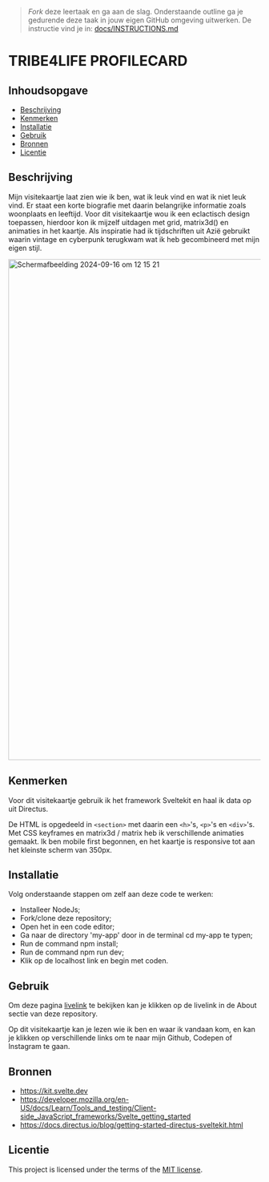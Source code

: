 > _Fork_ deze leertaak en ga aan de slag. Onderstaande outline ga je gedurende deze taak in jouw eigen GitHub omgeving uitwerken. De instructie vind je in: [docs/INSTRUCTIONS.md](docs/INSTRUCTIONS.md)

# TRIBE4LIFE PROFILECARD
<!-- Geef je project een titel en schrijf in één zin wat het is -->

## Inhoudsopgave

  * [Beschrijving](#beschrijving)
  * [Kenmerken](#kenmerken)
  * [Installatie](#installatie)
  * [Gebruik](#gebruik)
  * [Bronnen](#bronnen)
  * [Licentie](#licentie)

## Beschrijving

Mijn visitekaartje laat zien wie ik ben, wat ik leuk vind en wat ik niet leuk vind. Er staat een korte biografie met daarin belangrijke informatie zoals woonplaats en leeftijd. Voor dit visitekaartje wou ik een eclactisch design toepassen, hierdoor kon ik mijzelf uitdagen met grid, matrix3d() en animaties in het kaartje. Als inspiratie had ik tijdschriften uit Azië gebruikt waarin vintage en cyberpunk terugkwam wat ik heb gecombineerd met mijn eigen stijl.


<!-- In de Beschrijving staat hoe je project er uit ziet, hoe het werkt en wat je er mee kan. -->
<!-- Voeg een mooie poster visual toe 📸 -->
<!-- Voeg een link toe naar Github Pages 🌐-->

<img width="1000" alt="Scherm­afbeelding 2024-09-16 om 12 15 21" src="https://github.com/user-attachments/assets/2c86c795-c5af-4928-a879-5a7089d37497">


## Kenmerken
Voor dit visitekaartje gebruik ik het framework Sveltekit en haal ik data op uit Directus.

De HTML is opgedeeld in `<section>` met daarin een `<h>`'s, `<p>`'s en `<div>`'s. Met CSS keyframes en matrix3d / matrix heb ik verschillende animaties gemaakt. Ik ben mobile first begonnen, en het kaartje is responsive tot aan het kleinste scherm van 350px.

## Installatie
Volg onderstaande stappen om zelf aan deze code te werken:

* Installeer NodeJs;
* Fork/clone deze repository;
* Open het in een code editor;
* Ga naar de directory 'my-app' door in de terminal cd my-app te typen;
* Run de command npm install;
* Run de command npm run dev;
* Klik op de localhost link en begin met coden.

## Gebruik

Om deze pagina [livelink](https://tribeforlife-profilecard.vercel.app/) te bekijken kan je klikken op de livelink in de About sectie van deze repository.

Op dit visitekaartje kan je lezen wie ik ben en waar ik vandaan kom, en kan je klikken op verschillende links om te naar mijn Github, Codepen of Instagram te gaan.

## Bronnen
* https://kit.svelte.dev
* https://developer.mozilla.org/en-US/docs/Learn/Tools_and_testing/Client-side_JavaScript_frameworks/Svelte_getting_started
* https://docs.directus.io/blog/getting-started-directus-sveltekit.html

## Licentie

This project is licensed under the terms of the [MIT license](./LICENSE).


